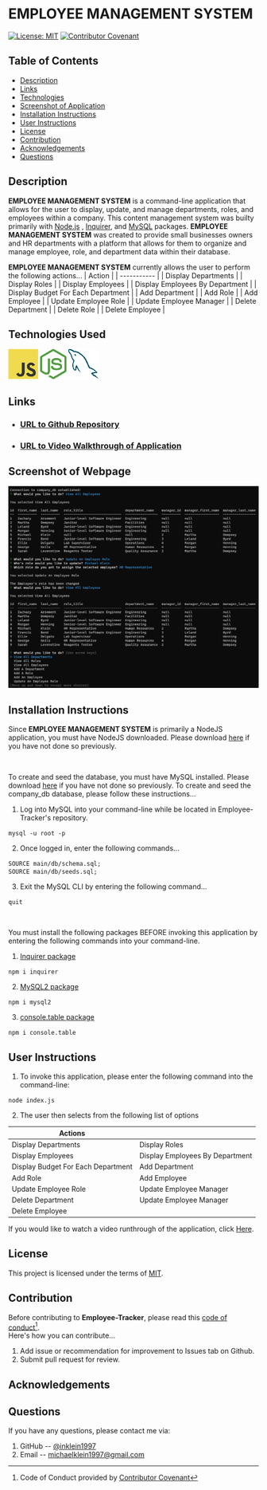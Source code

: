 # EMPLOYEE MANAGEMENT SYSTEM
[![License: MIT](https://img.shields.io/badge/License-MIT-yellow.svg)](https://opensource.org/licenses/MIT)
[![Contributor Covenant](https://img.shields.io/badge/Contributor%20Covenant-2.1-4baaaa.svg)](code_of_conduct.md)

## Table of Contents
- [Description](#Description)
- [Links](#Links)
- [Technologies](#Technologies)
- [Screenshot of Application](#Screenshot-of-Application)
- [Installation Instructions](#Installation-Instructions)
- [User Instructions](#User-Instructions)
- [License](#License)
- [Contribution](#Contribution)
- [Acknowledgements](#Acknowledgements)
- [Questions](#Questions)

## Description
**EMPLOYEE MANAGEMENT SYSTEM** is a command-line application that allows for the user to display, update, and manage departments, roles, and employees within a company.  This content management system was builty primarily with [Node.js](https://nodejs.org/en/) , [Inquirer](https://www.npmjs.com/package/inquirer), and [MySQL](https://www.npmjs.com/package/mysql2) packages. **EMPLOYEE MANAGEMENT SYSTEM** was created to provide small businesses owners and HR departments with a platform that allows for them to organize and manage employee, role, and department data within their database.

**EMPLOYEE MANAGEMENT SYSTEM** currently allows the user to perform the following actions...
| Action      | 
| ----------- | 
| Display Departments |
| Display Roles |
| Display Employees | 
| Display Employees By Department |
| Display Budget For Each Department |
| Add Department |
| Add Role | 
| Add Employee |
| Update Employee Role |
| Update Employee Manager |
| Delete Department |
| Delete Role |
| Delete Employee |


## Technologies Used
![JavaScript Logo](./assets/images/javascript.png)
![NodeJS Logo](./assets/images/nodejs-logo.png)
![MySQL Logo](./assets/images/mySQL-logo.png)

## Links
- ### [URL to Github Repository](https://github.com/inklein1997/Employee-Management-System)
- ### [URL to Video Walkthrough of Application](https://drive.google.com/file/d/1d6eubMqjFM-JKbW2NnlKZN_NYjc8in9l/view)

## Screenshot of Webpage
![alt](./assets/images/application-screenshot.png)

## Installation Instructions
Since **EMPLOYEE MANAGEMENT SYSTEM** is primarily a NodeJS application, you must have NodeJS downloaded. Please download [here](https://nodejs.org/en/download/) if you have not done so previously.

<br>

To create and seed the database, you must have MySQL installed.  Please download [here](https://www.mysql.com/downloads/) if you have not done so previously.  To create and seed the company_db database, please follow these instructions...
1. Log into MySQL into your command-line while be located in Employee-Tracker's repository.
```
mysql -u root -p
```
2. Once logged in, enter the following commands...
```
SOURCE main/db/schema.sql;
SOURCE main/db/seeds.sql;
```
3. Exit the MySQL CLI by entering the following command...
```
quit
```

<br>

You must install the following packages BEFORE invoking this application by entering the following commands into your command-line.
1. [Inquirer package](https://www.npmjs.com/package/inquirer)
```
npm i inquirer
```

2. [MySQL2 package](https://www.npmjs.com/package/mysql2)
```
npm i mysql2
```

3. [console.table package](https://www.npmjs.com/package/console.table)
```
npm i console.table
```

## User Instructions
1. To invoke this application, please enter the following command into the command-line:
```
node index.js
```
2. The user then selects from the following list of options

| Actions     | |
| ----------- | ----------- | 
| Display Departments | Display Roles |
| Display Employees | Display Employees By Department |
| Display Budget For Each Department | Add Department |
| Add Role | Add Employee |
| Update Employee Role | Update Employee Manager |
| Delete Department | Update Employee Manager |
| Delete Employee | |



If you would like to watch a video runthrough of the application, click [Here](https://drive.google.com/file/d/1d6eubMqjFM-JKbW2NnlKZN_NYjc8in9l/view).


## License
This project is licensed under the terms of [MIT](https://opensource.org/licenses/MIT).
  
## Contribution
Before contributing to **Employee-Tracker**, please read this [code of conduct](code_of_conduct.md)[^1].<br>
Here's how you can contribute...
1. Add issue or recommendation for improvement to Issues tab on Github.
2. Submit pull request for review.

## Acknowledgements

## Questions
If you have any questions, please contact me via:
1. GitHub -- [@inklein1997](https://github.com/inklein1997)
2. Email -- michaelklein1997@gmail.com

[^1]: Code of Conduct provided by [Contributor Covenant](https://www.contributor-covenant.org/)